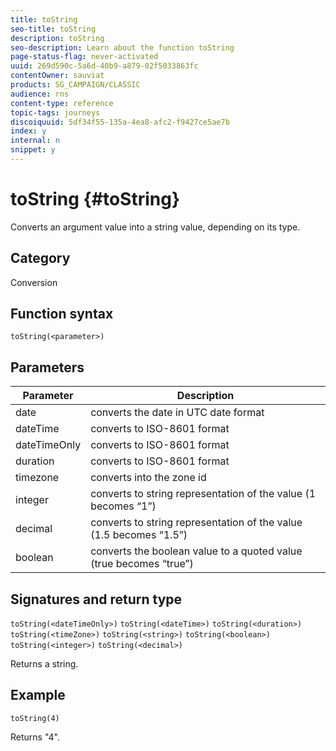 ```yaml
---
title: toString
seo-title: toString
description: toString
seo-description: Learn about the function toString
page-status-flag: never-activated
uuid: 269d590c-5a6d-40b9-a879-02f5033863fc
contentOwner: sauviat
products: SG_CAMPAIGN/CLASSIC
audience: rns
content-type: reference
topic-tags: journeys
discoiquuid: 5df34f55-135a-4ea8-afc2-f9427ce5ae7b
index: y
internal: n
snippet: y
---
```


# toString {#toString}

Converts an argument value into a string value, depending on its type.

## Category

Conversion

## Function syntax

`toString(<parameter>)`

## Parameters

|Parameter|Description|
|--- |--- |
|date|converts the date in UTC date format|
|dateTime|converts to ISO-8601 format|
|dateTimeOnly|converts to ISO-8601 format|
|duration|converts to ISO-8601 format|
|timezone|converts into the zone id|
|integer|converts to string representation of the value (1 becomes “1”)|
|decimal|converts to string representation of the value (1.5 becomes “1.5”)|
|boolean|converts the boolean value to a quoted value (true becomes “true”)|

## Signatures and return type

`toString(<dateTimeOnly>)`
`toString(<dateTime>)`
`toString(<duration>)`
`toString(<timeZone>)`
`toString(<string>)`
`toString(<boolean>)`
`toString(<integer>)`
`toString(<decimal>)`

Returns a string.

## Example

`toString(4)`

Returns "4".
